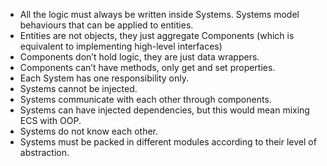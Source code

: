 - All the logic must always be written inside Systems. Systems model behaviours that can be applied to entities.
- Entities are not objects, they just aggregate Components (which is equivalent to implementing high-level interfaces)
- Components don’t hold logic, they are just data wrappers.
- Components can’t have methods, only get and set properties.
- Each System has one responsibility only.
- Systems cannot be injected.
- Systems communicate with each other through components.
- Systems can have injected dependencies, but this would mean mixing ECS with OOP.
- Systems do not know each other.
- Systems must be packed in different modules according to their level of abstraction.
